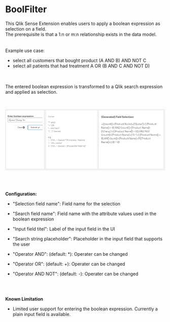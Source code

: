 # BoolFilter


This Qlik Sense Extension enables users to apply a boolean expression as selection on a field. 
</br>
The prerequisite is that a 1:n or m:n relationship exists in the data model.
</br></br></br>
Example use case:
- select all customers that bought product (A AND B) AND NOT C
- select all patients that had treatment A OR (B AND C AND NOT D)  

</br></br>
The entered boolean expression is transformed to a Qlik search expression and applied as selection. 

</br>

![BoolFilter.PNG](https://raw.githubusercontent.com/mihael-dev/DemoData/main/BoolFilter/BoolFilter.PNG)


</br></br>

**Configuration:**

  - "Selection field name": Field name for the selection

  - "Search field name": Field name with the attribute values used in the boolean expression

  - "Input field titel": Label of the input field in the UI

  - "Search string placeholder": Placeholder in the input field that supports the user 

  - "Operator AND": (default: *): Operater can be changed

  - "Operator OR": (default: +): Operater can be changed

  - "Operator AND NOT": (default: -): Operater can be changed



</br></br>

**Known Limitation**
- Limited user support for entering the boolean expression. Currently a plain input field is available.





